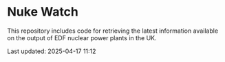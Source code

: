 # Nuke Watch

This repository includes code for retrieving the latest information available on the output of EDF nuclear power plants in the UK.

Last updated: 2025-04-17 11:12